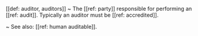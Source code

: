 [[def: auditor, auditors]]
~ The [[ref: party]] responsible for performing an [[ref: audit]]. Typically an auditor must be [[ref: accredited]].

~ See also: [[ref: human auditable]].

